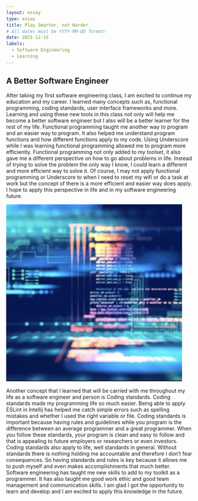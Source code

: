 ```yaml
---
layout: essay
type: essay
title: Play Smarter, not Harder
# All dates must be YYYY-MM-DD format!
date: 2021-12-15
labels:
  - Software Engineering
  - Learning
---
```


## A Better Software Engineer

After taking my first software engineering class, I am excited to continue my education and my career. I learned many concepts such as, functional programming, coding standards, user interface frameworks and more. Learning and using these new tools in this class not only will help me become a better software engineer but I also will be a better learner for the rest of my life. 
Functional programming taught me another way to program and an easier way to program. It also helped me understand program functions and how different functions apply to my code. Using Underscore while I was learning functional programming allowed me to program more efficiently. Functional programming not only added to my toolset, it also gave me a different perspective on how to go about problems in life. Instead of trying to solve the problem the only way I know, I could learn a different and more efficient way to solve it. 
Of course, I may not apply functional programming or Underscore to when I need to reset my wifi or do a task at work but the concept of there is a more efficient and easier way does apply. I hope to apply this perspective in life and in my software engineering future.


<img class="ui medium centered image" src="../images/programming.png">

Another concept that I learned that will be carried with me throughout my life as a software engineer and person is Coding standards. Coding standards made my programming life so much easier. Being able to apply ESLint in Intellij has helped me catch simple errors such as spelling mistakes and whether I used the right variable or file. 
Coding standards is important because having rules and guidelines while you program is the difference between an average programmer and a great programmer. When you follow these standards, your program is clean and easy to follow and that is appealing to future employers or researchers or even investors. Coding standards also apply to life, well standards in general. Without standards there is nothing holding me accountable and therefore I don’t fear consequences. 
So having standards and rules is key because it allows me to push myself and even makes accomplishments that much better. Software engineering has taught me new skills to add to my toolkit as a programmer. It has also taught me good work ethic and good team management and communication skills. I am glad I got the opportunity to learn and develop and I am excited to apply this knowledge in the future.
